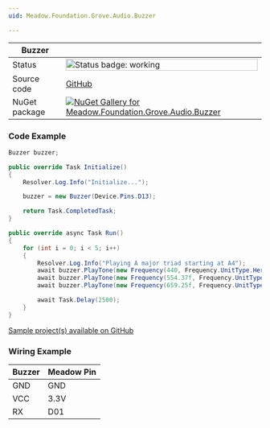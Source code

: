 ```yaml
---
uid: Meadow.Foundation.Grove.Audio.Buzzer

---
```


| Buzzer | |
|--------|--------|
| Status | <img src="https://img.shields.io/badge/Working-brightgreen" style="width: auto; height: -webkit-fill-available;" alt="Status badge: working" /> |
| Source code | [GitHub](https://github.com/WildernessLabs/Meadow.Foundation.Grove/tree/main/Source/Buzzer) |
| NuGet package | <a href="https://www.nuget.org/packages/Meadow.Foundation.Grove.Audio.Buzzer/" target="_blank"><img src="https://img.shields.io/nuget/v/Meadow.Foundation.Grove.Audio.Buzzer.svg?label=Meadow.Foundation.Grove.Audio.Buzzer" alt="NuGet Gallery for Meadow.Foundation.Grove.Audio.Buzzer" /></a> |

### Code Example

```csharp
Buzzer buzzer;

public override Task Initialize()
{
    Resolver.Log.Info("Initialize...");

    buzzer = new Buzzer(Device.Pins.D13);

    return Task.CompletedTask;
}

public override async Task Run()
{
    for (int i = 0; i < 5; i++)
    {
        Resolver.Log.Info("Playing A major triad starting at A4");
        await buzzer.PlayTone(new Frequency(440, Frequency.UnitType.Hertz), TimeSpan.FromMilliseconds(500)); //A
        await buzzer.PlayTone(new Frequency(554.37f, Frequency.UnitType.Hertz), TimeSpan.FromMilliseconds(500)); //C#
        await buzzer.PlayTone(new Frequency(659.25f, Frequency.UnitType.Hertz), TimeSpan.FromMilliseconds(500)); //E

        await Task.Delay(2500);
    }
}

```

[Sample project(s) available on GitHub](https://github.com/WildernessLabs/Meadow.Foundation.Grove/tree/main/Source/Buzzer/Sample/Buzzer_Sample)

### Wiring Example

| Buzzer | Meadow Pin |
|--------|------------|
| GND    | GND        |
| VCC    | 3.3V       |
| RX     | D01        |
